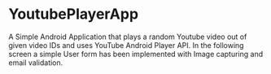 # YoutubePlayerApp
A Simple Android Application that plays a random Youtube video out of given video IDs and uses YouTube Android Player API.
In the following screen a simple User form has been implemented with Image capturing and email validation.
